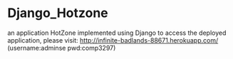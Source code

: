 # Django_Hotzone
an application HotZone implemented using Django
to access the deployed application, please visit: http://infinite-badlands-88671.herokuapp.com/
(username:adminse  pwd:comp3297)

